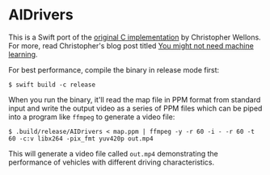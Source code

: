 # AIDrivers

This is a Swift port of the [original C implementation](https://gist.github.com/skeeto/da7b2ac95730aa767c8faf8ec309815c) by Christopher Wellons. For more, read Christopher's blog post titled [You might not need machine learning](https://nullprogram.com/blog/2020/11/24/).

For best performance, compile the binary in release mode first:

    $ swift build -c release

When you run the binary, it'll read the map file in PPM format from standard input and write the output video as a series of PPM files which can be piped into a program like `ffmpeg` to generate a video file: 

    $ .build/release/AIDrivers < map.ppm | ffmpeg -y -r 60 -i - -r 60 -t 60 -c:v libx264 -pix_fmt yuv420p out.mp4

This will generate a video file called `out.mp4` demonstrating the performance of vehicles with different driving characteristics.
